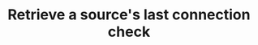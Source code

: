 ---
# -------------------------- #
#      ENDPOINT DETAILS      #
# -------------------------- #

product-type: "connect"
content-type: "api-endpoint"
endpoint: "connection-check"
key: "retrieve-sources-last-connection-check"
version: "4"


# -------------------------- #
#       METHOD DETAILS       #
# -------------------------- #

title: "Retrieve a source's last connection check"
method: "get"
short-url: |
  /v{{ endpoint.version }}/sources/{source_id}/last-connection-check
full-url: |
  {{ api.base-url }}{{ endpoint.short-url | flatify }}
short: "{{ api.core-objects.connection-checks.get-source.short }}"
description: |
  {{ api.core-objects.connection-checks.get-source.description | flatify }}


# -------------------------- #
#       METHOD ARGUMENTS     #
# -------------------------- #

arguments:
  - name: "source_id"
    required: true
    type: "path parameter"
    description: "A path parameter corresponding to the unique ID of the source."
    example-value: |
      86741


# -------------------------- #
#           RETURNS          #
# -------------------------- #

returns: |
  If successful, the API will return a status of `200 OK` and a single [Connection Check object]({{ api.core-objects.connection-checks.object }}).


# ------------------------------ #
#   EXAMPLE REQUEST & RESPONSES  #
# ------------------------------ #

examples:
  - type: "Request"
    language: "json"
    code: |
      {% assign right-bracket = "}" %}
      curl -X {{ endpoint.method | upcase }} {{ endpoint.full-url | flatify | replace: "{source_id","86741" | remove: right-bracket | strip_newlines }}
           -H "Authorization: Bearer <ACCESS_TOKEN>" 
           -H "Content-Type: application/json"


## Code samples live in: _data/connect/code-examples/connection-checks.yml
  - type: "Response"
    language: "json"
    subexamples:
      - type: "In progress connection check"
        code: |
          {{ site.data.connect.code-examples.connection-checks.in-progress }}

      - type: "Successful connection check"
        code: |
          {{ site.data.connect.code-examples.connection-checks.successful }}

      - type: "Failed connection check"
        code: |
          {{ site.data.connect.code-examples.connection-checks.in-progress }}
---